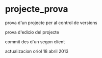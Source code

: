projecte_prova
==============

prova d'un projecte per al control de versions

prova d'edicio del projecte

commit des d'un segon client

actualizacion oriol 18 abril 2013